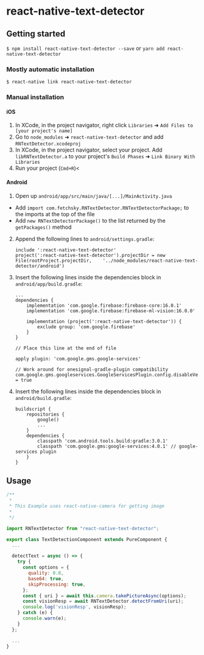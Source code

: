 # react-native-text-detector

## Getting started

`$ npm install react-native-text-detector --save` or `yarn add react-native-text-detector`

### Mostly automatic installation

`$ react-native link react-native-text-detector`

### Manual installation

#### iOS

1.  In XCode, in the project navigator, right click `Libraries` ➜ `Add Files to [your project's name]`
2.  Go to `node_modules` ➜ `react-native-text-detector` and add `RNTextDetector.xcodeproj`
3.  In XCode, in the project navigator, select your project. Add `libRNTextDetector.a` to your project's `Build Phases` ➜ `Link Binary With Libraries`
4.  Run your project (`Cmd+R`)<

#### Android

1.  Open up `android/app/src/main/java/[...]/MainActivity.java`

- Add `import com.fetchsky.RNTextDetector.RNTextDetectorPackage;` to the imports at the top of the file
- Add `new RNTextDetectorPackage()` to the list returned by the `getPackages()` method

2.  Append the following lines to `android/settings.gradle`:
    ```
    include ':react-native-text-detector'
    project(':react-native-text-detector').projectDir = new File(rootProject.projectDir, 	'../node_modules/react-native-text-detector/android')
    ```
3.  Insert the following lines inside the dependencies block in `android/app/build.gradle`:

    ```
    ...
    dependencies {
        implementation 'com.google.firebase:firebase-core:16.0.1'
        implementation 'com.google.firebase:firebase-ml-vision:16.0.0'

        implementation (project(':react-native-text-detector')) {
            exclude group: 'com.google.firebase'
        }
    }

    // Place this line at the end of file

    apply plugin: 'com.google.gms.google-services'

    // Work around for onesignal-gradle-plugin compatibility
    com.google.gms.googleservices.GoogleServicesPlugin.config.disableVersionCheck = true
    ```

4.  Insert the following lines inside the dependencies block in `android/build.gradle`:

    ```
    buildscript {
        repositories {
            google()
            ...
        }
        dependencies {
            classpath 'com.android.tools.build:gradle:3.0.1'
            classpath 'com.google.gms:google-services:4.0.1' // google-services plugin
        }
    }
    ```

## Usage

```javascript
/**
 *
 * This Example uses react-native-camera for getting image
 *
 */

import RNTextDetector from "react-native-text-detector";

export class TextDetectionComponent extends PureComponent {
  ...

  detectText = async () => {
    try {
      const options = {
        quality: 0.8,
        base64: true,
        skipProcessing: true,
      };
      const { uri } = await this.camera.takePictureAsync(options);
      const visionResp = await RNTextDetector.detectFromUri(uri);
      console.log('visionResp', visionResp);
    } catch (e) {
      console.warn(e);
    }
  };

  ...
}
```
